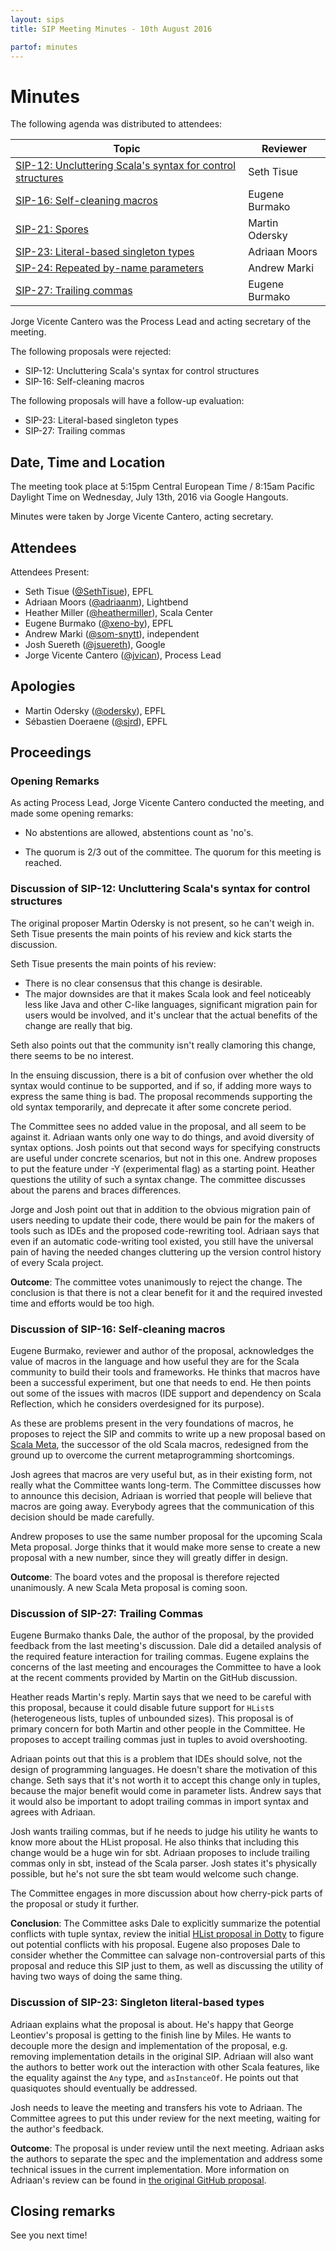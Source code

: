 ```yaml
---
layout: sips
title: SIP Meeting Minutes - 10th August 2016

partof: minutes
---
```


# Minutes

The following agenda was distributed to attendees:

| Topic | Reviewer |
| --- | --- |
| [SIP-12: Uncluttering Scala's syntax for control structures](http://docs.scala-lang.org/sips/pending/uncluttering-control.html) | Seth Tisue |
| [SIP-16: Self-cleaning macros](http://docs.scala-lang.org/sips/pending/self-cleaning-macros.html) | Eugene Burmako |
| [SIP-21: Spores](http://docs.scala-lang.org/sips/pending/spores.html) | Martin Odersky |
| [SIP-23: Literal-based singleton types](http://docs.scala-lang.org/sips/pending/42.type.html) | Adriaan Moors |
| [SIP-24: Repeated by-name parameters](http://docs.scala-lang.org/sips/pending/repeated-byname.html) | Andrew Marki |
| [SIP-27: Trailing commas](https://github.com/scala/docs.scala-lang/pull/533#issuecomment-232959066) | Eugene Burmako |

Jorge Vicente Cantero was the Process Lead and acting secretary of the meeting.

The following proposals were rejected:

* SIP-12: Uncluttering Scala's syntax for control structures
* SIP-16: Self-cleaning macros

The following proposals will have a follow-up evaluation:

* SIP-23: Literal-based singleton types
* SIP-27: Trailing commas

## Date, Time and Location

The meeting took place at 5:15pm Central European Time / 8:15am Pacific Daylight
Time on Wednesday, July 13th, 2016 via Google Hangouts.

Minutes were taken by Jorge Vicente Cantero, acting secretary.

## Attendees

Attendees Present:

* Seth Tisue ([@SethTisue](https://github.com/SethTisue)), EPFL
* Adriaan Moors ([@adriaanm](https://github.com/adriaanm)), Lightbend
* Heather Miller ([@heathermiller](https://github.com/heathermiller)), Scala Center
* Eugene Burmako ([@xeno-by](https://github.com/xeno-by)), EPFL
* Andrew Marki ([@som-snytt](https://github.com/som-snytt)), independent
* Josh Suereth ([@jsuereth](https://github.com/jsuereth)), Google
* Jorge Vicente Cantero ([@jvican](https://github.com/jvican)), Process Lead

## Apologies

* Martin Odersky ([@odersky](https://github.com/odersky)), EPFL
* Sébastien Doeraene ([@sjrd](https://github.com/sjrd)), EPFL

## Proceedings
### Opening Remarks

As acting Process Lead, Jorge Vicente Cantero conducted the meeting, and made
some opening remarks:

* No abstentions are allowed, abstentions count as 'no's.

* The quorum is 2/3 out of the committee. The quorum for this meeting is
  reached.

### Discussion of SIP-12: Uncluttering Scala's syntax for control structures

The original proposer Martin Odersky is not present, so he can't weigh in. Seth
Tisue presents the main points of his review and kick starts the discussion.

Seth Tisue presents the main points of his review:

* There is no clear consensus that this change is desirable.
* The major downsides are that it makes Scala look and feel noticeably less
like Java and other C-like languages, significant migration pain for
users would be involved, and it's unclear that the actual benefits of the
change are really that big.

Seth also points out that the community isn't really clamoring this change,
there seems to be no interest.

In the ensuing discussion, there is a bit of confusion over whether the old
syntax would continue to be supported, and if so, if adding more ways to
express the same thing is bad. The proposal recommends supporting the old
syntax temporarily, and deprecate it after some concrete period.

The Committee sees no added value in the proposal, and all seem to be against
it. Adriaan wants only one way to do things, and avoid diversity of syntax
options.  Josh points out that second ways for specifying constructs
are useful under concrete scenarios, but not in this one. Andrew proposes to put
the feature under -Y (experimental flag) as a starting point. Heather questions
the utility of such a syntax change. The committee discusses about the parens
and braces differences.

Jorge and Josh point out that in addition to the obvious migration pain of
users needing to update their code, there would be pain for the makers of tools
such as IDEs and the proposed code-rewriting tool. Adriaan says that even if an
automatic code-writing tool existed, you still have the universal pain of
having the needed changes cluttering up the version control history of every
Scala project.

**Outcome**: The committee votes unanimously to reject the change. The
conclusion is that there is not a clear benefit for it and the required
invested time and efforts would be too high.

### Discussion of SIP-16: Self-cleaning macros

Eugene Burmako, reviewer and author of the proposal, acknowledges the value of
macros in the language and how useful they are for the Scala community to build
their tools and frameworks. He thinks that macros have been a successful
experiment, but one that needs to end. He then points out some of the issues
with macros (IDE support and dependency on Scala Reflection, which he considers
overdesigned for its purpose).

As these are problems present in the very foundations of macros, he proposes to
reject the SIP and commits to write up a new proposal based on [Scala
Meta](http://scalameta.org/), the successor of the old Scala macros, redesigned
from the ground up to overcome the current metaprogramming shortcomings.

Josh agrees that macros are very useful but, as in their existing form, not
really what the Committee wants long-term. The Committee discusses how to
announce this decision, Adriaan is worried that people will believe that macros
are going away.  Everybody agrees that the communication of this decision should
be made carefully.

Andrew proposes to use the same number proposal for the upcoming Scala Meta
proposal. Jorge thinks that it would make more sense to create a new proposal
with a new number, since they will greatly differ in design.

**Outcome**: The board votes and the proposal is therefore rejected unanimously.
A new Scala Meta proposal is coming soon.

### Discussion of SIP-27: Trailing Commas

Eugene Burmako thanks Dale, the author of the proposal, by the provided
feedback from the last meeting's discussion. Dale did a detailed analysis of the
required feature interaction for trailing commas. Eugene explains the concerns
of the last meeting and encourages the Committee to have a look at the recent
comments provided by Martin on the GitHub discussion.

Heather reads Martin's reply. Martin says that we need to be careful with this
proposal, because it could disable future support for `HList`s (heterogeneous
lists, tuples of unbounded sizes). This proposal is of primary concern for both
Martin and other people in the Committee. He proposes to accept trailing
commas just in tuples to avoid overshooting.

Adriaan points out that this is a problem that IDEs should solve, not the
design of programming languages. He doesn't share the motivation of this
change. Seth says that it's not worth it to accept this change only in tuples,
because the major benefit would come in parameter lists. Andrew says that it
would also be important to adopt trailing commas in import syntax and agrees
with Adriaan.

Josh wants trailing commas, but if he needs to judge his utility he wants to
know more about the HList proposal. He also thinks that including this change
would be a huge win for sbt. Adriaan proposes to include trailing commas only
in sbt, instead of the Scala parser. Josh states it's physically possible, but
he's not sure the sbt team would welcome such change.

The Committee engages in more discussion about how cherry-pick parts of the
proposal or study it further.

**Conclusion**: The Committee asks Dale to explicitly summarize the potential
conflicts with tuple syntax, review the initial [HList proposal in
Dotty](https://github.com/lampepfl/dotty/issues/964) to figure out potential
conflicts with his proposal. Eugene also proposes Dale to consider whether the
Committee can salvage non-controversial parts of this proposal and reduce this
SIP just to them, as well as discussing the utility of having two ways of doing
the same thing.

### Discussion of SIP-23: Singleton literal-based types

Adriaan explains what the proposal is about. He's happy that George Leontiev's
proposal is getting to the finish line by Miles. He wants to decouple more the
design and implementation of the proposal, e.g. removing implementation details
in the original SIP. Adriaan will also want the authors to better work out the
interaction with other Scala features, like the equality against the `Any` type,
and `asInstanceOf`. He points out that quasiquotes should eventually be
addressed.

Josh needs to leave the meeting and transfers his vote to Adriaan. The
Committee agrees to put this under review for the next meeting, waiting for the
author's feedback.

**Outcome**: The proposal is under review until the next meeting. Adriaan asks
the authors to separate the spec and the implementation and address some
technical issues in the current implementation. More information on Adriaan's
review can be found in [the original GitHub proposal](https://github.com/scala/docs.scala-lang/pull/346#issuecomment-240029772).

## Closing remarks
See you next time!
